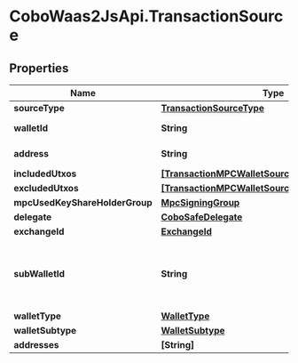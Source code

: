 # CoboWaas2JsApi.TransactionSource

## Properties

Name | Type | Description | Notes
------------ | ------------- | ------------- | -------------
**sourceType** | [**TransactionSourceType**](TransactionSourceType.md) |  | 
**walletId** | **String** | The wallet ID. | 
**address** | **String** | The wallet address. | 
**includedUtxos** | [**[TransactionMPCWalletSourceIncludedUtxosInner]**](TransactionMPCWalletSourceIncludedUtxosInner.md) |  | [optional] 
**excludedUtxos** | [**[TransactionMPCWalletSourceExcludedUtxosInner]**](TransactionMPCWalletSourceExcludedUtxosInner.md) |  | [optional] 
**mpcUsedKeyShareHolderGroup** | [**MpcSigningGroup**](MpcSigningGroup.md) |  | [optional] 
**delegate** | [**CoboSafeDelegate**](CoboSafeDelegate.md) |  | [optional] 
**exchangeId** | [**ExchangeId**](ExchangeId.md) |  | 
**subWalletId** | **String** | The exchange trading account or a sub-wallet ID. | [optional] 
**walletType** | [**WalletType**](WalletType.md) |  | 
**walletSubtype** | [**WalletSubtype**](WalletSubtype.md) |  | 
**addresses** | **[String]** |  | 


